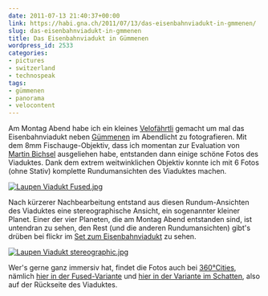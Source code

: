 ```yaml
---
date: 2011-07-13 21:40:37+00:00
link: https://habi.gna.ch/2011/07/13/das-eisenbahnviadukt-in-gmmenen/
slug: das-eisenbahnviadukt-in-gmmenen
title: Das Eisenbahnviadukt in Gümmenen
wordpress_id: 2533
categories:
- pictures
- switzerland
- technospeak
tags:
- gümmenen
- panorama
- velocontent
---
```


Am Montag Abend habe ich ein kleines [Velofährtli](http://runkeeper.com/user/davidhaberthuer/activity/42870384) gemacht um mal das Eisenbahnviadukt neben [Gümmenen](https://de.wikipedia.org/wiki/G%C3%BCmmenen) im Abendlicht zu fotografieren.
Mit dem 8mm Fischauge-Objektiv, dass ich momentan zur Evaluation von [Martin Bichsel](http://martinbichsel.ch/) ausgeliehen habe, entstanden dann einige schöne Fotos des Viaduktes.
Dank dem extrem weitwinklichen Objektiv konnte ich mit 6 Fotos (ohne Stativ) komplette Rundumansichten des Viaduktes machen.

[![Laupen Viadukt Fused.jpg](https://habi.gna.ch/wp-content/uploads/2011/07/Laupen-Viadukt-Fused-tm.jpg)](https://habi.gna.ch/wp-content/uploads/2011/07/Laupen-Viadukt-Fused.jpg)

Nach kürzerer Nachbearbeitung entstand aus diesen Rundum-Ansichten des Viaduktes eine stereographische Ansicht, ein sogenannter kleiner Planet.
Einer der vier Planeten, die am Montag Abend entstanden sind, ist untendran zu sehen, den Rest (und die anderen Rundumansichten) gibt's drüben bei flickr im [Set zum Eisenbahnviadukt](https://www.flickr.com/photos/habi/sets/72157627187758538/) zu sehen.

[![Laupen Viadukt stereographic.jpg](https://habi.gna.ch/wp-content/uploads/2011/07/Laupen-Viadukt-stereographic-tm.jpg)](https://habi.gna.ch/wp-content/uploads/2011/07/Laupen-Viadukt-stereographic.jpg)

Wer's gerne ganz immersiv hat, findet die Fotos auch bei [360°Cities](http://www.360cities.net/), nämlich [hier in der Fused-Variante](http://www.360cities.net/image/guemmenen-viaduct-fused) und [hier in der Variante im Schatten](http://www.360cities.net/image/guemmenen-viaduct-shadow), also auf der Rückseite des Viaduktes.
